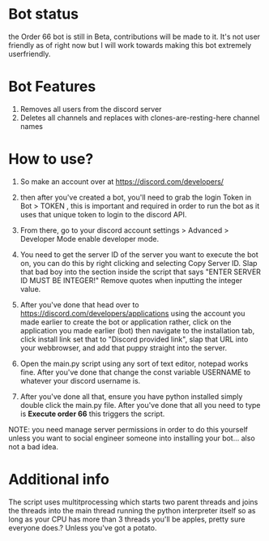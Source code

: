 # Bot status
the Order 66 bot is still in Beta, contributions will be made to it. It's not user friendly as of right now but I will work towards making this bot 
extremely userfriendly. 

# Bot Features
1. Removes all users from the discord server
2. Deletes all channels and replaces with clones-are-resting-here channel names

# How to use? 
1. So make an account over at https://discord.com/developers/

2. then after you've created a bot, you'll need to grab the login Token in Bot > TOKEN , this is important and required in order to
   run the bot as it uses that unique token to login to the discord API.

3. From there, go to your discord account settings > Advanced > Developer Mode enable developer mode.

4. You need to get the server ID of the server you want to execute the bot on, you can do this by right clicking and selecting Copy Server ID.
   Slap that bad boy into the section inside the script that says "ENTER SERVER ID MUST BE INTEGER!" Remove quotes when inputting the integer value.

5. After you've done that head over to https://discord.com/developers/applications using the account you made earlier to 
   create the bot or application rather, click on the application you made earlier (bot) then navigate to the installation tab, click install link
   set that to "Discord provided link", slap that URL into your webbrowser, and add that puppy straight into the server.

6. Open the main.py script using any sort of text editor, notepad works fine. After you've done that change the const variable USERNAME to whatever your
   discord username is. 

8. After you've done all that, ensure you have python installed simply double click the main.py file. After you've done that all you need to type
   is **Execute order 66** this triggers the script.

NOTE: you need manage server permissions in order to do this yourself unless you want to social engineer someone 
into installing your bot... also not a bad idea. 

# Additional info
The script uses multitprocessing which starts two parent threads and joins the threads into the main thread running the python
interpreter itself so as long as your CPU has more than 3 threads you'll be apples, pretty sure everyone does.? Unless you've got a potato. 
